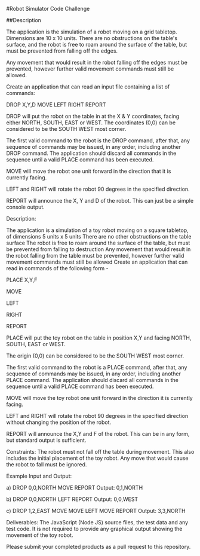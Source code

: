 #Robot Simulator Code Challenge

##Description

The application is the simulation of a robot moving on a grid tabletop. Dimensions are 10 x 10 units.
There are no obstructions on the table's surface, and the robot is free to roam around the surface of the table, but must be prevented from falling off the edges.

Any movement that would result in the robot falling off the edges must be prevented, however further valid movement commands must still be allowed.

Create an application that can read an input file containing a list of commands:

DROP X,Y,D
MOVE
LEFT
RIGHT
REPORT

DROP will put the robot on the table in at the X & Y coordinates, facing either NORTH, SOUTH, EAST or WEST.
The coordinates (0,0) can be considered to be the SOUTH WEST most corner.

The first valid command to the robot is the DROP command, after that, any sequence of commands may be issued, in any order, including another DROP command. The application should discard all commands in the sequence until a valid PLACE command has been executed.

MOVE will move the robot one unit forward in the direction that it is currently facing.

LEFT and RIGHT will rotate the robot 90 degrees in the specified direction.

REPORT will announce the X, Y and D of the robot. This can just be a simple console output.

Description:

The application is a simulation of a toy robot moving on a square tabletop, of dimensions 5 units x 5 units
There are no other obstructions on the table surface
The robot is free to roam around the surface of the table, but must be prevented from falling to destruction
Any movement that would result in the robot falling from the table must be prevented, however further valid movement commands must still be allowed
Create an application that can read in commands of the following form -

PLACE X,Y,F

MOVE

LEFT

RIGHT

REPORT

PLACE will put the toy robot on the table in position X,Y and facing NORTH, SOUTH, EAST or WEST.

The origin (0,0) can be considered to be the SOUTH WEST most corner.

The first valid command to the robot is a PLACE command, after that, any sequence of commands may be issued, in any order, including another PLACE command. The application should discard all commands in the sequence until a valid PLACE command has been executed.

MOVE will move the toy robot one unit forward in the direction it is currently facing.

LEFT and RIGHT will rotate the robot 90 degrees in the specified direction without changing the position of the robot.

REPORT will announce the X,Y and F of the robot. This can be in any form, but standard output is sufficient.

Constraints: The robot must not fall off the table during movement. This also includes the initial placement of the toy robot. Any move that would cause the robot to fall must be ignored.

Example Input and Output:

a) DROP 0,0,NORTH MOVE REPORT Output: 0,1,NORTH

b) DROP 0,0,NORTH LEFT REPORT Output: 0,0,WEST

c) DROP 1,2,EAST MOVE MOVE LEFT MOVE REPORT Output: 3,3,NORTH

Deliverables: The JavaScript (Node JS) source files, the test data and any test code.
It is not required to provide any graphical output showing the movement of the toy robot.

Please submit your completed products as a pull request to this repository.
